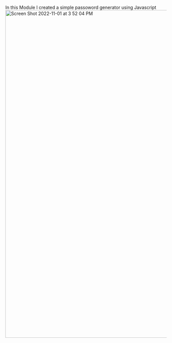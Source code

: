 In this Module I created a simple passoword generator using Javascript
<img width="1021" alt="Screen Shot 2022-11-01 at 3 52 04 PM" src="https://user-images.githubusercontent.com/114723936/199346872-45f40d2b-f1e5-48a3-acd9-9b92a7c403a5.png">
